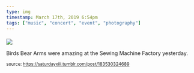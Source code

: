 ```yaml
---
type: img
timestamp: March 17th, 2019 6:54pm
tags: ["music", "concert", "event", "photography"]
---
```

####
<img src="https://saturdayxiii.github.io/media/183530324689.jpg"/>
                                                                                          
Birds Bear Arms were amazing at the Sewing Machine Factory yesterday.
 
                                    
                
                
                
                
                                
<small>source: https://saturdayxiii.tumblr.com/post/183530324689</small>